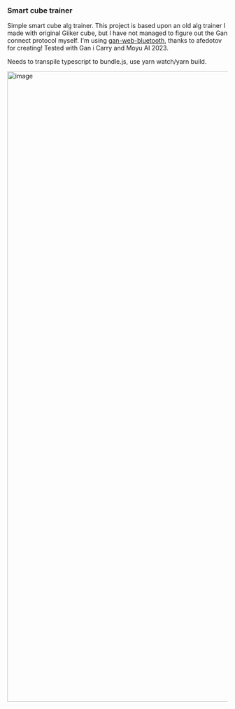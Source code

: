 ### Smart cube trainer

Simple smart cube alg trainer. This project is based upon an old alg trainer I made with original Giiker cube, but I have not managed to figure out the Gan connect protocol myself. I'm using [gan-web-bluetooth](https://github.com/afedotov/gan-web-bluetooth), thanks to afedotov for creating! Tested with Gan i Carry and Moyu AI 2023.

Needs to transpile typescript to bundle.js, use yarn watch/yarn build.

<img width="1440" alt="image" src="https://github.com/user-attachments/assets/9460f529-2525-424e-93db-2b652d378d04">
